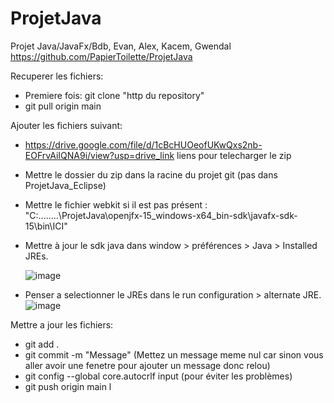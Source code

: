 # ProjetJava
Projet Java/JavaFx/Bdb, Evan, Alex, Kacem, Gwendal
https://github.com/PapierToilette/ProjetJava

Recuperer les fichiers:
- Premiere fois: git clone "http du repository"
- git pull origin main

Ajouter les fichiers suivant:
- https://drive.google.com/file/d/1cBcHUOeofUKwQxs2nb-EOFrvAiIQNA9i/view?usp=drive_link liens pour telecharger le zip
- Mettre le dossier du zip dans la racine du projet git (pas dans ProjetJava_Eclipse)
- Mettre le fichier webkit si il est pas présent : "C:\........\ProjetJava\openjfx-15_windows-x64_bin-sdk\javafx-sdk-15\bin\ICI"
- Mettre à jour le sdk java dans window > préférences > Java > Installed JREs.

  ![image](https://github.com/user-attachments/assets/62861533-814b-4112-ad5a-eaeb1c36289e)

- Penser a selectionner le JREs dans le run configuration > alternate JRE.
  ![image](https://github.com/user-attachments/assets/bf6e5cd1-38da-4643-a1b5-a3e9507600f1)



Mettre a jour les fichiers:
- git add .
- git commit -m "Message" (Mettez un message meme nul car sinon vous aller avoir une fenetre pour ajouter un message donc relou)
- git config --global core.autocrlf input   (pour éviter les problèmes)
- git push origin main
l
